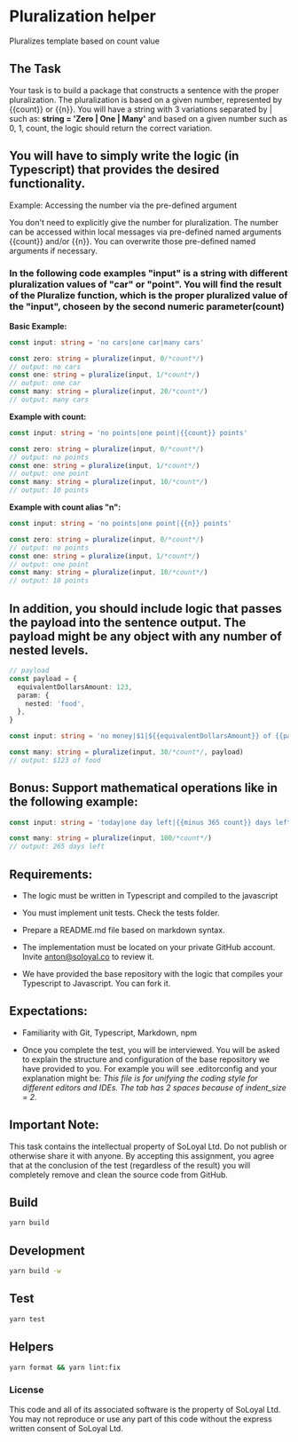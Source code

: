 # Pluralization helper

Pluralizes template based on count value

## The Task

Your task is to build a package that constructs a sentence with the proper pluralization. The pluralization is based on a given number, represented by {{count}} or {{n}}. You will have a string with 3 variations separated by | such as: **string = 'Zero | One | Many'** and based on a given number such as 0, 1, count, the logic should return the correct variation. 

## You will have to simply write the logic (in Typescript) that provides the desired functionality.

Example: Accessing the number via the pre-defined argument

You don't need to explicitly give the number for pluralization. The number can be accessed within local messages via pre-defined named arguments {{count}} and/or {{n}}. You can overwrite those pre-defined named arguments if necessary.

### In the following code examples "input" is a string with different pluralization values of "car" or "point". You will find the result of the Pluralize function, which is the proper pluralized value  of the "input", choseen by the second numeric parameter(count)


**Basic Example:** 

```typescript
const input: string = 'no cars|one car|many cars'

const zero: string = pluralize(input, 0/*count*/)
// output: no cars
const one: string = pluralize(input, 1/*count*/)
// output: one car
const many: string = pluralize(input, 20/*count*/)
// output: many cars
```

**Example with count:**

```typescript
const input: string = 'no points|one point|{{count}} points'

const zero: string = pluralize(input, 0/*count*/)
// output: no points
const one: string = pluralize(input, 1/*count*/)
// output: one point
const many: string = pluralize(input, 10/*count*/)
// output: 10 points
```

**Example with count alias "n":**

```typescript
const input: string = 'no points|one point|{{n}} points'

const zero: string = pluralize(input, 0/*count*/)
// output: no points
const one: string = pluralize(input, 1/*count*/)
// output: one point
const many: string = pluralize(input, 10/*count*/)
// output: 10 points
```

## In addition, you should include logic that passes the payload into the sentence output. The payload might be any object with any number of nested levels.

```typescript
// payload
const payload = {
  equivalentDollarsAmount: 123,
  param: {
    nested: 'food',
  },
}

const input: string = 'no money|$1|${{equivalentDollarsAmount}} of {{param.nested}}'

const many: string = pluralize(input, 30/*count*/, payload)
// output: $123 of food
```

## Bonus: Support mathematical operations like in the following example:

```typescript
const input: string = 'today|one day left|{{minus 365 count}} days left'

const many: string = pluralize(input, 100/*count*/)
// output: 265 days left  
```

## Requirements:
- The logic must be written in Typescript and compiled to the javascript

- You must implement unit tests. Check the tests folder. 

- Prepare a README.md file based on markdown syntax. 

- The implementation must be located on your private GitHub account. Invite anton@soloyal.co to review it.

- We have provided the base repository with the logic that compiles your Typescript to Javascript. You can fork it. 

## Expectations:

- Familiarity with Git, Typescript, Markdown, npm

- Once you complete the test, you will be interviewed. You will be asked to explain the structure and configuration of the base repository we have provided to you. For example you will see .editorconfig and your explanation might be: *This file is for unifying the coding style for different editors and IDEs. The tab has 2 spaces because of indent_size = 2.*

## Important Note:
This task contains the intellectual property of SoLoyal Ltd. Do not publish or otherwise share it with anyone. By accepting this assignment, you agree that at the conclusion of the test (regardless of the result) you will completely remove and clean the source code from GitHub.

## Build
```sh
yarn build
```

## Development
```sh
yarn build -w
```

## Test
```sh
yarn test
```

## Helpers
```sh
yarn format && yarn lint:fix
```


### License

This code and all of its associated software is the
property of SoLoyal Ltd. You may not reproduce or use any part of this code without the express written consent of SoLoyal Ltd.
